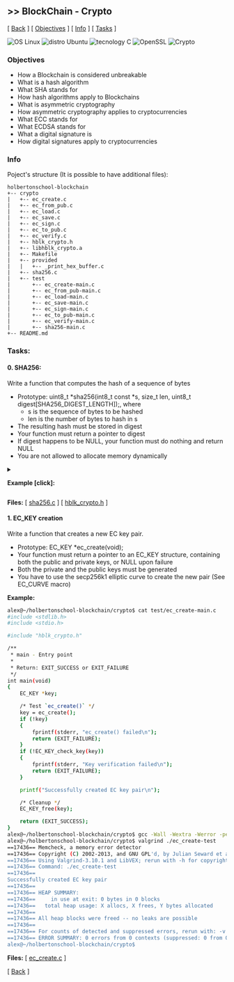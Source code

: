 ## >> BlockChain - Crypto

\[ [Back](../../..#readme) \]
\[ [Objectives](#Objectives) \]
\[ [Info](#Info) \]
\[ [Tasks](#Tasks) \]

![OS Linux](https://img.shields.io/badge/OS-Linux-blue.svg)
![distro Ubuntu](https://img.shields.io/badge/distro-Ubuntu-orange.svg)
![tecnology C](https://img.shields.io/badge/technology-C-green.svg)
![OpenSSL](https://img.shields.io/badge/toolkit-OpenSSL-brown.svg)
![Crypto](https://img.shields.io/badge/discipline-Crypto-yellow.svg)

### Objectives
- How a Blockchain is considered unbreakable
- What is a hash algorithm
- What SHA stands for
- How hash algorithms apply to Blockchains
- What is asymmetric cryptography
- How asymmetric cryptography applies to cryptocurrencies
- What ECC stands for
- What ECDSA stands for
- What a digital signature is
- How digital signatures apply to cryptocurrencies

### Info
Poject's structure (It is possible to have additional files):
```
holbertonschool-blockchain
+-- crypto
|   +-- ec_create.c
|   +-- ec_from_pub.c
|   +-- ec_load.c
|   +-- ec_save.c
|   +-- ec_sign.c
|   +-- ec_to_pub.c
|   +-- ec_verify.c
|   +-- hblk_crypto.h
|   +-- libhblk_crypto.a
|   +-- Makefile
|   +-- provided
|   |   +-- _print_hex_buffer.c
|   +-- sha256.c
|   +-- test
|       +-- ec_create-main.c
|       +-- ec_from_pub-main.c
|       +-- ec_load-main.c
|       +-- ec_save-main.c
|       +-- ec_sign-main.c
|       +-- ec_to_pub-main.c
|       +-- ec_verify-main.c
|       +-- sha256-main.c
+-- README.md
```

### Tasks:
#### 0. SHA256:

Write a function that computes the hash of a sequence of bytes
- Prototype: uint8_t \*sha256(int8_t const \*s, size_t len, uint8_t digest[SHA256_DIGEST_LENGTH]);, where
  - s is the sequence of bytes to be hashed
  - len is the number of bytes to hash in s
- The resulting hash must be stored in digest
- Your function must return a pointer to digest
- If digest happens to be NULL, your function must do nothing and return NULL
- You are not allowed to allocate memory dynamically

<details>
<summary><p style="font-weight: bold">Example [click]:</p></summary>

```bash
alex@~/holbertonschool-blockchain/crypto$ cat test/sha256-main.c
#include <stdio.h>
#include <stdlib.h>
#include <string.h>

#include "hblk_crypto.h"

void _print_hex_buffer(uint8_t const *buf, size_t len);

/**
 * main - Entry point
 *
 * @ac: Arguments counter
 * @av: Arguments vector
 *
 * Return: EXIT_SUCCESS or EXIT_FAILURE
 */
int main(int ac, char **av)
{
    uint8_t hash[SHA256_DIGEST_LENGTH];
    uint8_t *test_ptr;

    if (ac < 2)
    {
        fprintf(stderr, "Usage: %s arg\n", av[0]);
        return (EXIT_FAILURE);
    }

    /* Test `sha256()` */
    test_ptr = sha256((int8_t *)av[1], strlen(av[1]), hash);
    if (!test_ptr)
    {
        fprintf(stderr, "sha256() failed\n");
        return (EXIT_FAILURE);
    }
    if (test_ptr != hash)
    {
        fprintf(stderr, "Return value and pointer differ\n");
        return (EXIT_FAILURE);
    }

    printf("\"%s\" hash is: ", av[1]);
    _print_hex_buffer(hash, SHA256_DIGEST_LENGTH);
    printf("\n");

    return (EXIT_SUCCESS);
}
alex@~/holbertonschool-blockchain/crypto$ gcc -Wall -Wextra -Werror -pedantic -I. -o sha256-test test/sha256-main.c provided/_print_hex_buffer.c sha256.c -lssl -lcrypto
alex@~/holbertonschool-blockchain/crypto$ ./sha256-test Holberton
77c4925c01e8d9f79c8a6a61685c6b3182be10f2fa553de915f3733ee19c0204
alex@~/holbertonschool-blockchain/crypto$ ./sha256-test "Holberton School"
2a05534c3fd942dc5e5ab0a968433b747b2188d526feffdb5a6406f15bf4861c
alex@~/holbertonschool-blockchain/crypto$
```

</details>

**Files:**
\[ [sha256.c](sha256.c) \]
\[ [hblk_crypto.h](hblk_crypto.h) \]

#### 1. EC_KEY creation

Write a function that creates a new EC key pair.
- Prototype: EC_KEY \*ec_create(void);
- Your function must return a pointer to an EC_KEY structure, containing both the public and private keys, or NULL upon failure
- Both the private and the public keys must be generated
- You have to use the secp256k1 elliptic curve to create the new pair (See EC_CURVE macro)

**Example:**
```bash
alex@~/holbertonschool-blockchain/crypto$ cat test/ec_create-main.c 
#include <stdlib.h>
#include <stdio.h>

#include "hblk_crypto.h"

/**
 * main - Entry point
 *
 * Return: EXIT_SUCCESS or EXIT_FAILURE
 */
int main(void)
{
    EC_KEY *key;

    /* Test `ec_create()` */
    key = ec_create();
    if (!key)
    {
        fprintf(stderr, "ec_create() failed\n");
        return (EXIT_FAILURE);
    }
    if (!EC_KEY_check_key(key))
    {
        fprintf(stderr, "Key verification failed\n");
        return (EXIT_FAILURE);
    }

    printf("Successfully created EC key pair\n");

    /* Cleanup */
    EC_KEY_free(key);

    return (EXIT_SUCCESS);
}
alex@~/holbertonschool-blockchain/crypto$ gcc -Wall -Wextra -Werror -pedantic -I. -o ec_create-test test/ec_create-main.c ec_create.c -lssl -lcrypto
alex@~/holbertonschool-blockchain/crypto$ valgrind ./ec_create-test
==17436== Memcheck, a memory error detector
==17436== Copyright (C) 2002-2013, and GNU GPL'd, by Julian Seward et al.
==17436== Using Valgrind-3.10.1 and LibVEX; rerun with -h for copyright info
==17436== Command: ./ec_create-test
==17436== 
Successfully created EC key pair
==17436== 
==17436== HEAP SUMMARY:
==17436==     in use at exit: 0 bytes in 0 blocks
==17436==   total heap usage: X allocs, X frees, Y bytes allocated
==17436== 
==17436== All heap blocks were freed -- no leaks are possible
==17436== 
==17436== For counts of detected and suppressed errors, rerun with: -v
==17436== ERROR SUMMARY: 0 errors from 0 contexts (suppressed: 0 from 0)
alex@~/holbertonschool-blockchain/crypto$
```

**Files:**
\[ [ec_create.c](ec_create.c) \]

\[ [Back](../../..#readme) \]
